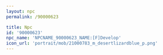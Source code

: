 ```yaml
---
layout: npc
permalink: /90000623

title: Npc
id: '90000623'
npc_name: 'NPCNAME_90000623_NAME:[F]Develop'
icon_url: 'portrait/mob/21000783_m_desertlizardblue_p.png'
---
```

